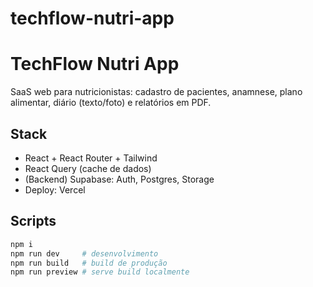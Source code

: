 # techflow-nutri-app

# TechFlow Nutri App

SaaS web para nutricionistas: cadastro de pacientes, anamnese, plano alimentar, diário (texto/foto) e relatórios em PDF.

## Stack
- React + React Router + Tailwind
- React Query (cache de dados)
- (Backend) Supabase: Auth, Postgres, Storage
- Deploy: Vercel

## Scripts
```bash
npm i
npm run dev     # desenvolvimento
npm run build   # build de produção
npm run preview # serve build localmente
